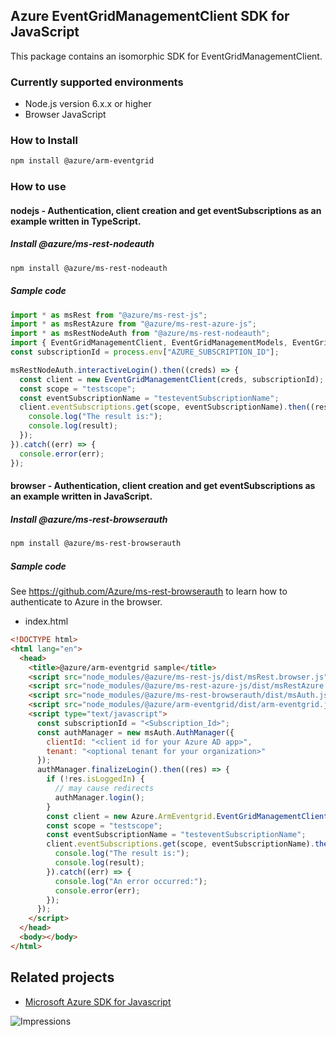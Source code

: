 ## Azure EventGridManagementClient SDK for JavaScript

This package contains an isomorphic SDK for EventGridManagementClient.

### Currently supported environments

- Node.js version 6.x.x or higher
- Browser JavaScript

### How to Install

```bash
npm install @azure/arm-eventgrid
```

### How to use

#### nodejs - Authentication, client creation and get eventSubscriptions as an example written in TypeScript.

##### Install @azure/ms-rest-nodeauth

```bash
npm install @azure/ms-rest-nodeauth
```

##### Sample code

```typescript
import * as msRest from "@azure/ms-rest-js";
import * as msRestAzure from "@azure/ms-rest-azure-js";
import * as msRestNodeAuth from "@azure/ms-rest-nodeauth";
import { EventGridManagementClient, EventGridManagementModels, EventGridManagementMappers } from "@azure/arm-eventgrid";
const subscriptionId = process.env["AZURE_SUBSCRIPTION_ID"];

msRestNodeAuth.interactiveLogin().then((creds) => {
  const client = new EventGridManagementClient(creds, subscriptionId);
  const scope = "testscope";
  const eventSubscriptionName = "testeventSubscriptionName";
  client.eventSubscriptions.get(scope, eventSubscriptionName).then((result) => {
    console.log("The result is:");
    console.log(result);
  });
}).catch((err) => {
  console.error(err);
});
```

#### browser - Authentication, client creation and get eventSubscriptions as an example written in JavaScript.

##### Install @azure/ms-rest-browserauth

```bash
npm install @azure/ms-rest-browserauth
```

##### Sample code

See https://github.com/Azure/ms-rest-browserauth to learn how to authenticate to Azure in the browser.

- index.html
```html
<!DOCTYPE html>
<html lang="en">
  <head>
    <title>@azure/arm-eventgrid sample</title>
    <script src="node_modules/@azure/ms-rest-js/dist/msRest.browser.js"></script>
    <script src="node_modules/@azure/ms-rest-azure-js/dist/msRestAzure.js"></script>
    <script src="node_modules/@azure/ms-rest-browserauth/dist/msAuth.js"></script>
    <script src="node_modules/@azure/arm-eventgrid/dist/arm-eventgrid.js"></script>
    <script type="text/javascript">
      const subscriptionId = "<Subscription_Id>";
      const authManager = new msAuth.AuthManager({
        clientId: "<client id for your Azure AD app>",
        tenant: "<optional tenant for your organization>"
      });
      authManager.finalizeLogin().then((res) => {
        if (!res.isLoggedIn) {
          // may cause redirects
          authManager.login();
        }
        const client = new Azure.ArmEventgrid.EventGridManagementClient(res.creds, subscriptionId);
        const scope = "testscope";
        const eventSubscriptionName = "testeventSubscriptionName";
        client.eventSubscriptions.get(scope, eventSubscriptionName).then((result) => {
          console.log("The result is:");
          console.log(result);
        }).catch((err) => {
          console.log("An error occurred:");
          console.error(err);
        });
      });
    </script>
  </head>
  <body></body>
</html>
```

## Related projects

- [Microsoft Azure SDK for Javascript](https://github.com/Azure/azure-sdk-for-js)


![Impressions](https://azure-sdk-impressions.azurewebsites.net/api/impressions/azure-sdk-for-js%2Fpackages%2F%40azure%2Farm-eventgrid%2FREADME.png)

